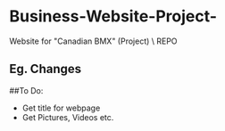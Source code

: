 # Business-Website-Project-
Website for "Canadian BMX" (Project) \\ REPO

## Eg. Changes


##To Do:
 - Get title for webpage
 - Get Pictures, Videos etc.
